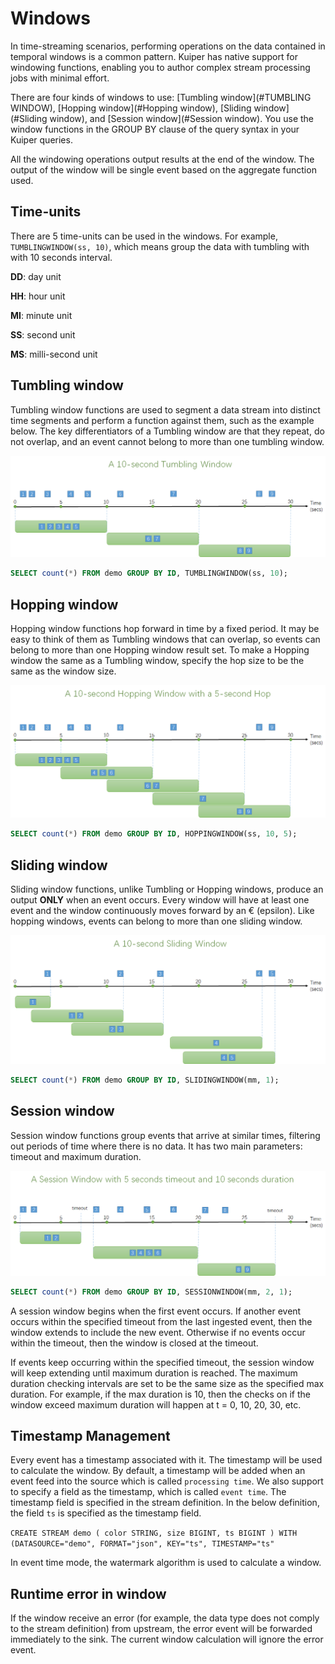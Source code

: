 # Windows

In time-streaming scenarios, performing operations on the data contained in temporal windows is a common pattern. Kuiper has native support for windowing functions, enabling you to author complex stream processing jobs with minimal effort.

There are four kinds of windows to use: [Tumbling window](#TUMBLING WINDOW), [Hopping window](#Hopping window), [Sliding window](#Sliding window), and [Session window](#Session window). You use the window functions in the GROUP BY clause of the query syntax in your Kuiper queries. 

All the windowing operations output results at the end of the window. The output of the window will be single event based on the aggregate function used. 

## Time-units

There are 5 time-units can be used in the windows. For example, ``TUMBLINGWINDOW(ss, 10)``, which means group the data with tumbling with with 10  seconds interval.

**DD**: day unit

**HH**: hour unit

**MI**: minute unit

**SS**: second unit

**MS**: milli-second unit

## Tumbling window

Tumbling window functions are used to segment a data stream into distinct time segments and perform a function against them, such as the example below. The key differentiators of a Tumbling window are that they repeat, do not overlap, and an event cannot belong to more than one tumbling window.

![Tumbling Window](resources/tumblingWindow.png)

```sql
SELECT count(*) FROM demo GROUP BY ID, TUMBLINGWINDOW(ss, 10);
```

## Hopping window

Hopping window functions hop forward in time by a fixed period. It may be easy to think of them as Tumbling windows that can overlap, so events can belong to more than one Hopping window result set. To make a Hopping window the same as a Tumbling window, specify the hop size to be the same as the window size.

![Hopping Window](resources/hoppingWindow.png)


```sql
SELECT count(*) FROM demo GROUP BY ID, HOPPINGWINDOW(ss, 10, 5);
```



## Sliding window

Sliding window functions, unlike Tumbling or Hopping windows, produce an output **ONLY** when an event occurs. Every window will have at least one event and the window continuously moves forward by an € (epsilon). Like hopping windows, events can belong to more than one sliding window.

![Sliding Window](resources/slidingWindow.png)


```sql
SELECT count(*) FROM demo GROUP BY ID, SLIDINGWINDOW(mm, 1);
```



## Session window

Session window functions group events that arrive at similar times, filtering out periods of time where there is no data. It has two main parameters: timeout and maximum duration.

![Session Window](resources/sessionWindow.png)


```sql
SELECT count(*) FROM demo GROUP BY ID, SESSIONWINDOW(mm, 2, 1);
```



A session window begins when the first event occurs. If another event occurs within the specified timeout from the last ingested event, then the window extends to include the new event. Otherwise if no events occur within the timeout, then the window is closed at the timeout.

If events keep occurring within the specified timeout, the session window will keep extending until maximum duration is reached. The maximum duration checking intervals are set to be the same size as the specified max duration. For example, if the max duration is 10, then the checks on if the window exceed maximum duration will happen at t = 0, 10, 20, 30, etc.

## Timestamp Management

Every event has a timestamp associated with it. The timestamp will be used to calculate the window. By default, a timestamp will be added when an event feed into the source which is called `processing time`. We also support to specify a field as the timestamp, which is called `event time`. The timestamp field is specified in the stream definition. In the below definition, the field `ts` is specified as the timestamp field.

``
CREATE STREAM demo (
					color STRING,
					size BIGINT,
					ts BIGINT
				) WITH (DATASOURCE="demo", FORMAT="json", KEY="ts", TIMESTAMP="ts"
``

In event time mode, the watermark algorithm is used to calculate a window.

## Runtime error in window
If the window receive an error (for example, the data type does not comply to the stream definition) from upstream, the error event will be forwarded immediately to the sink. The current window calculation will ignore the error event.